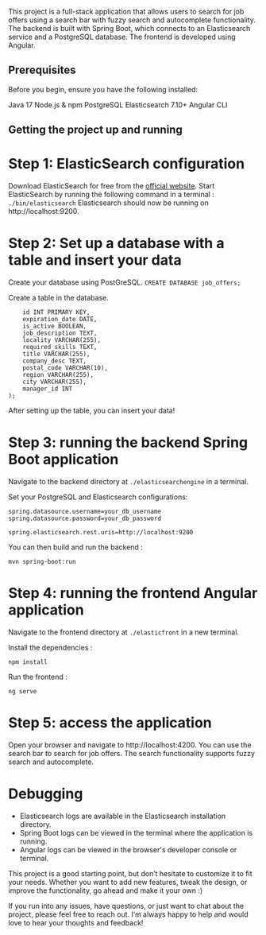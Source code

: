 This project is a full-stack application that allows users to search for job offers using a search bar with fuzzy search and autocomplete functionality. The backend is built with Spring Boot, which connects to an Elasticsearch service and a PostgreSQL database. The frontend is developed using Angular.

## Prerequisites
Before you begin, ensure you have the following installed:

Java 17
Node.js & npm
PostgreSQL
Elasticsearch 7.10+
Angular CLI

## Getting the project up and running

# Step 1: ElasticSearch configuration

Download ElasticSearch for free from the [official website](https://www.elastic.co/fr/downloads/past-releases/elasticsearch-7-10-0).
Start ElasticSearch by running the following command in a terminal :
```./bin/elasticsearch```
Elasticsearch should now be running on http://localhost:9200.

# Step 2: Set up a database with a table and insert your data
Create your database using PostGreSQL.
```CREATE DATABASE job_offers;```

Create a table in the database.
``` CREATE TABLE job_offers (
    id INT PRIMARY KEY,
    expiration_date DATE,
    is_active BOOLEAN,
    job_description TEXT,
    locality VARCHAR(255),
    required_skills TEXT,
    title VARCHAR(255),
    company_desc TEXT,
    postal_code VARCHAR(10),
    region VARCHAR(255),
    city VARCHAR(255),
    manager_id INT
);
```
After setting up the table, you can insert your data!

# Step 3: running the backend Spring Boot application
Navigate to the backend directory at ```./elasticsearchengine``` in a terminal.

Set your PostgreSQL and Elasticsearch configurations:
```spring.datasource.url=jdbc:postgresql://localhost:5432/job_search
spring.datasource.username=your_db_username
spring.datasource.password=your_db_password

spring.elasticsearch.rest.uris=http://localhost:9200
```

You can then build and run the backend : 

```mvn clean install
mvn spring-boot:run
```

# Step 4: running the frontend Angular application
Navigate to the frontend directory at ```./elasticfront``` in a new terminal.

Install the dependencies :

```npm install```

Run the frontend : 

```ng serve```

# Step 5: access the application 
Open your browser and navigate to http://localhost:4200. You can use the search bar to search for job offers. The search functionality supports fuzzy search and autocomplete.

# Debugging

- Elasticsearch logs are available in the Elasticsearch installation directory.
- Spring Boot logs can be viewed in the terminal where the application is running.
- Angular logs can be viewed in the browser's developer console or terminal.


This project is a good starting point, but don’t hesitate to customize it to fit your needs. Whether you want to add new features, tweak the design, or improve the functionality, go ahead and make it your own :)

If you run into any issues, have questions, or just want to chat about the project, please feel free to reach out. I’m always happy to help and would love to hear your thoughts and feedback!


